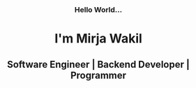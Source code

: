<!-- <p align="center">
  <b>Hello World...</b><br>
  <b>I'm Mirja Wakil</b><br>
  <i>Software Engineer | Backend Developer | Programmer</i>
</p> -->
<h3 align="center" color="red">Hello World...</h3>
<h1 align="center">I'm Mirja Wakil</h1>
<h2 align="center">Software Engineer | Backend Developer | Programmer</h2>
